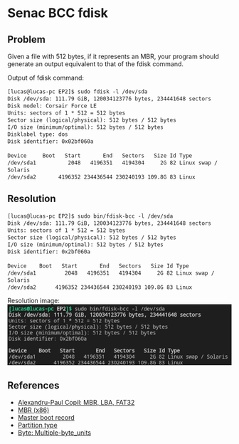 # Senac BCC fdisk

## Problem

Given a file with 512 bytes, if it represents an MBR, your program should generate an output equivalent to that of the fdisk command.

Output of fdisk command:
```console
[lucas@lucas-pc EP2]$ sudo fdisk -l /dev/sda 
Disk /dev/sda: 111.79 GiB, 120034123776 bytes, 234441648 sectors
Disk model: Corsair Force LE
Units: sectors of 1 * 512 = 512 bytes
Sector size (logical/physical): 512 bytes / 512 bytes
I/O size (minimum/optimal): 512 bytes / 512 bytes
Disklabel type: dos
Disk identifier: 0x02bf060a

Device     Boot   Start       End   Sectors   Size Id Type
/dev/sda1          2048   4196351   4194304     2G 82 Linux swap / Solaris
/dev/sda2       4196352 234436544 230240193 109.8G 83 Linux
```

## Resolution

```console
[lucas@lucas-pc EP2]$ sudo bin/fdisk-bcc -l /dev/sda
Disk /dev/sda: 111.79 GiB, 120034123776 bytes, 234441648 sectors
Units: sectors of 1 * 512 = 512 bytes
Sector size (logical/physical): 512 bytes / 512 bytes
I/O size (minimum/optimal): 512 bytes / 512 bytes
Disk identifier: 0x2bf060a

Device    Boot   Start       End   Sectors   Size Id Type
/dev/sda1         2048   4196351   4194304     2G 82 Linux swap / Solaris
/dev/sda2      4196352 234436544 230240193 109.8G 83 Linux
```

Resolution image:  
![A console image with the same result of the code above](img/result.png)

## References

- [Alexandru-Paul Copil: MBR, LBA, FAT32](https://cpl.li/posts/2019-03-12-mbrfat/)
- [MBR (x86)](https://wiki.osdev.org/MBR_%28x86%29)
- [Master boot record](https://en.wikipedia.org/wiki/Master_boot_record)
- [Partition type](https://en.wikipedia.org/wiki/Partition_type)
- [Byte: Multiple-byte_units](https://en.wikipedia.org/wiki/Byte#Multiple-byte_units)
